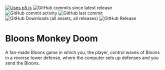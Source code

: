 [![Uses p5.js](https://img.shields.io/badge/uses-p5.js-f1678e "Uses p5.js")](https://p5js.org/)
![GitHub commits since latest release](https://img.shields.io/github/commits-since/LightingLaser8/Bloons-Monkey-Doom/latest "GitHub commits since latest release")
![GitHub commit activity](https://img.shields.io/github/commit-activity/w/LightningLaser8/Bloons-Monkey-Doom "GitHub commit activity")
![GitHub last commit](https://img.shields.io/github/last-commit/LightningLaser8/Bloons-Monkey-Doom)
![GitHub Downloads (all assets, all releases)](https://img.shields.io/github/downloads/LightningLaser8/Bloons-Monkey-Doom/total "GitHub Downloads (all assets, all releases)")
![GitHub Release](https://img.shields.io/github/v/release/LightningLaser8/Bloons-Monkey-Doom "GitHub Release")




# Bloons Monkey Doom
A fan-made Bloons game in which you, the player, control waves of Bloons in a reverse tower defense, where the computer sets up defenses and you send the Bloons.  
